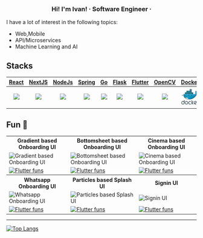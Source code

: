 <h3 align="center">Hi! I'm Ivan! · Software Engineer ·</h3>

I have a lot of interest in the following topics:

- Web,Mobile
- API/Microservices
- Machine Learning and AI 


## Stacks

| [React](https://reactjs.org/) | [NextJS](https://nextjs.org/) | [NodeJs](https://nodejs.org/) | [Spring](https://spring.io/) | [Go](https://go.dev/) | [Flask](https://flask.palletsprojects.com/en/3.0.x/) | [Flutter](https://flutter.dev/) | [OpenCV](https://opencv.org/) | [Docker](https://www.docker.com/) | [GCP](https://cloud.google.com) | [Firebase](https://firebase.google.com/) |
| :---: | :---: | :---: | :---: | :---: | :---: | :---: | :---: | :---: | :---: | :---: |
| <img src="https://img.shields.io/static/v1?label=&message=React&color=61DAFB&logo=react&logoColor=FFFFFF" width="100"> | <img src="https://img.shields.io/static/v1?label=&message=Nextjs&color=000000&logo=nextjs&logoColor=FFFFFF" width="100"> | <img src="https://img.shields.io/static/v1?label=&message=Node.js&color=339933&logo=nodedotjs&logoColor=FFFFFF" width="100"> | <img src="https://img.shields.io/badge/spring-%236DB33F.svg?style=for-the-badge&logo=spring&logoColor=white" width="100"> | <img src="https://img.shields.io/static/v1?label=&message=Go&color=007d9c&logo=go&logoColor=FFFFFF" width="100"> | <img src="https://img.shields.io/static/v1?label=&message=Flask&color=61DEFB&logo=flask&logoColor=FFFFFF" width="100"> | <img src="https://img.shields.io/static/v1?label=&message=Flutter&color=01DAFB&logo=flutter&logoColor=FFFFFF" width="100"> | <img src="https://www.vectorlogo.zone/logos/opencv/opencv-icon.svg" width="100"> | <img src="https://raw.githubusercontent.com/devicons/devicon/master/icons/docker/docker-original-wordmark.svg" width="100"> | <img src="https://www.vectorlogo.zone/logos/google_cloud/google_cloud-icon.svg" width="100"> | <img src="https://www.vectorlogo.zone/logos/firebase/firebase-icon.svg" width="100"> |


## Fun 🙂

<table>
	<tbody width="100%">
		<tr>
			<th>Gradient based Onboarding UI</th>	
			<th>Bottomsheet based Onboarding UI</th>	
			<th>Cinema based Onboarding UI</th>
		</tr>
		<tr>
			<td>
				<img src="https://storage.googleapis.com/buildship-vos7yw-europe-west1/uploaded-files/gradient_based_onboarding.gif" alt="Gradient based Onboarding UI"></img>
			</td>
			<td>
				<img src="https://storage.googleapis.com/buildship-vos7yw-europe-west1/uploaded-files/bottomsheet_based_onboarding.gif" alt="Bottomsheet based Onboarding UI"></img>
			</td>
			<td>
			<img src="https://storage.googleapis.com/buildship-vos7yw-europe-west1/uploaded-files/cinema_based_onboarding.gif" alt="Cinema based Onboarding UI"></img>
			</td>
		</tr>
		<tr>
			<td>
				<a href="https://github.com/IvanGael/flutter-funs">
					<img src="https://github-readme-stats.vercel.app/api/pin/?username=IvanGael&repo=flutter-funs&theme=tokyonight" alt="Flutter funs" />
				</a>
			</td>
			<td>
				<a href="https://github.com/IvanGael/flutter-funs">
					<img src="https://github-readme-stats.vercel.app/api/pin/?username=IvanGael&repo=flutter-funs&theme=tokyonight" alt="Flutter funs" />
				</a>
			</td>
			<td>
				<a href="https://github.com/IvanGael/flutter-funs">
					<img src="https://github-readme-stats.vercel.app/api/pin/?username=IvanGael&repo=flutter-funs&theme=tokyonight" alt="Flutter funs" />
				</a>
			</td>
		</tr>
	<tr>
			<th>Whatsapp Onboarding UI</th>	
			<th>Particles based Splash UI</th>	
			<th>Signin UI</th>
		</tr>
		<tr>
			<td>
				<img src="https://storage.googleapis.com/buildship-vos7yw-europe-west1/uploaded-files/whatsapp_onboarding.gif" alt="Whatsapp Onboarding UI"></img>
			</td>
			<td>
				<img src="https://storage.googleapis.com/buildship-vos7yw-europe-west1/uploaded-files/particles_based_splash.gif" alt="Particles based Splash UI"></img>
			</td>
			<td>
			<img src="https://storage.googleapis.com/buildship-vos7yw-europe-west1/uploaded-files/signin1.gif" alt="Signin UI"></img>
			</td>
		</tr>
		<tr>
			<td>
				<a href="https://github.com/IvanGael/flutter-funs">
					<img src="https://github-readme-stats.vercel.app/api/pin/?username=IvanGael&repo=flutter-funs&theme=tokyonight" alt="Flutter funs" />
				</a>
			</td>
			<td>
				<a href="https://github.com/IvanGael/flutter-funs">
					<img src="https://github-readme-stats.vercel.app/api/pin/?username=IvanGael&repo=flutter-funs&theme=tokyonight" alt="Flutter funs" />
				</a>
			</td>
			<td>
				<a href="https://github.com/IvanGael/flutter-funs">
					<img src="https://github-readme-stats.vercel.app/api/pin/?username=IvanGael&repo=flutter-funs&theme=tokyonight" alt="Flutter funs" />
				</a>
			</td>
		</tr>
	</tbody>
</table>

---

<!--
## 📊 Stats
![IvanGael's GitHub stats](https://github-readme-stats.vercel.app/api?username=IvanGael&show_icons=true&count_private=true&hide_title=false&theme=tokyonight
) -->

[![Top Langs](https://github-readme-stats.vercel.app/api/top-langs/?username=IvanGael&show_icons=true&locale=en&layout=compact&theme=tokyonight)](https://github.com/anuraghazra/github-readme-stats) 
